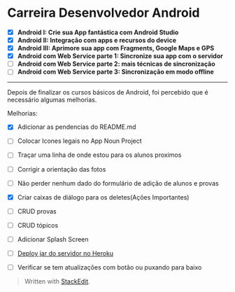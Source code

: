 # Carreira Desenvolvedor Android


- [x] **Android I: Crie sua App fantástica com Android Studio**
- [x] **Android II: Integração com apps e recursos do device**
- [x] **Android III: Aprimore sua app com Fragments, Google Maps e GPS**
- [x] **Android com Web Service parte 1: Sincronize sua app com o servidor**
- [ ]  **Android com Web Service parte 2: mais técnicas de sincronização**
- [ ]  **Android com Web Service parte 3: Sincronização em modo offline**

___


Depois de finalizar os cursos básicos de Android, foi percebido que é necessário algumas melhorias.

Melhorias:

 - [x] Adicionar as pendencias do README.md 
 - [ ] Colocar Icones legais no App Noun Project
 - [ ] Traçar uma linha de onde estou para os alunos proximos 
 - [ ] Corrigir a orientação das fotos 
 - [ ] Não perder nenhum dado do formulário de adição de alunos e provas
 - [x] Criar caixas de diálogo para os deletes(Ações Importantes) 
 - [ ] CRUD provas 
 - [ ] CRUD tópicos
 - [ ] Adicionar Splash Screen
 - [ ] [Deploy jar do servidor no Heroku](https://dzone.com/articles/spring-boot-heroku-and-cicd)
 - [ ] Verificar se tem atualizações com botão ou puxando para baixo
 

> Written with [StackEdit](https://stackedit.io/).

